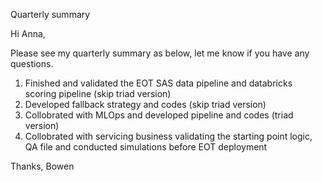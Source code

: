 Quarterly summary

Hi Anna,

Please see my quarterly summary as below, let me know if you have any questions.

1.	Finished and validated the EOT SAS data pipeline and databricks scoring pipeline (skip triad version)
2.	Developed fallback strategy and codes (skip triad version)
3.	Collobrated with MLOps and developed pipeline and codes (triad version)
4.	Collobrated with servicing business validating the starting point logic, QA file and conducted simulations before EOT deployment 

Thanks,
Bowen

